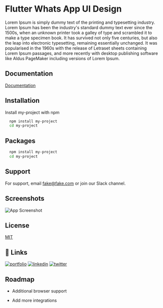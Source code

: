 
# Flutter Whats App UI Design 

Lorem Ipsum is simply dummy text of the printing and typesetting industry. Lorem Ipsum has been the industry's standard dummy text ever since the 1500s, when an unknown printer took a galley of type and scrambled it to make a type specimen book. It has survived not only five centuries, but also the leap into electronic typesetting, remaining essentially unchanged. It was popularised in the 1960s with the release of Letraset sheets containing Lorem Ipsum passages, and more recently with desktop publishing software like Aldus PageMaker including versions of Lorem Ipsum.




## Documentation

[Documentation](https://linktodocumentation)


## Installation

Install my-project with npm

```bash
  npm install my-project
  cd my-project
```


## Packages
```bash
  npm install my-project
  cd my-project
```
## Support

For support, email fake@fake.com or join our Slack channel.


## Screenshots

![App Screenshot](https://via.placeholder.com/468x300?text=App+Screenshot+Here)


## License

[MIT](https://choosealicense.com/licenses/mit/)


## 🔗 Links
[![portfolio](https://img.shields.io/badge/my_portfolio-000?style=for-the-badge&logo=ko-fi&logoColor=white)](https://katherineoelsner.com/)
[![linkedin](https://img.shields.io/badge/linkedin-0A66C2?style=for-the-badge&logo=linkedin&logoColor=white)](https://www.linkedin.com/)
[![twitter](https://img.shields.io/badge/twitter-1DA1F2?style=for-the-badge&logo=twitter&logoColor=white)](https://twitter.com/)


## Roadmap

- Additional browser support

- Add more integrations

